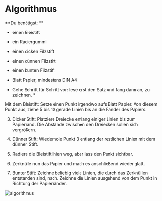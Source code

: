 # Algorithmus 

**Du benötigst: **
* einen Bleistift
* ein Radiergummi
* einen dicken Filzstift 
* einen dünnen Filzstift
* einen bunten Filzstift 
* Blatt Papier, mindestens DIN A4


* Gehe Schritt für Schritt vor: lese erst den Satz und fang dann an, zu zeichnen. * 


Mit dem Bleistift: Setze einen Punkt irgendwo aufs Blatt Papier. 
Von diesem Punkt aus, ziehe 5 bis 10 gerade Linien bis an die Ränder des Papiers. 


3. Dicker Stift: Platziere Dreiecke entlang einiger Linien bis zum Papierrand. Die Abstände zwischen den Dreiecken sollen sich vergrößern. 
4. Dünner Stift: Wiederhole Punkt 3 entlang der restlichen Linien mit dem dünnen Stift. 


5. Radiere die Bleistiftlinien weg, aber lass den Punkt sichtbar.


6. Zerknülle nun das Papier und mach es anschließend wieder glatt. 
7. Bunter Stift: Zeichne beliebig viele Linien, die durch das Zerknüllen entstanden sind, nach. Zeichne die Linien ausgehend von dem Punkt in Richtung der Papierränder.

![algorithmus](https://cloud.githubusercontent.com/assets/23063564/19840307/1e897cf2-9ef3-11e6-959f-03cbb3f7abea.jpg)


